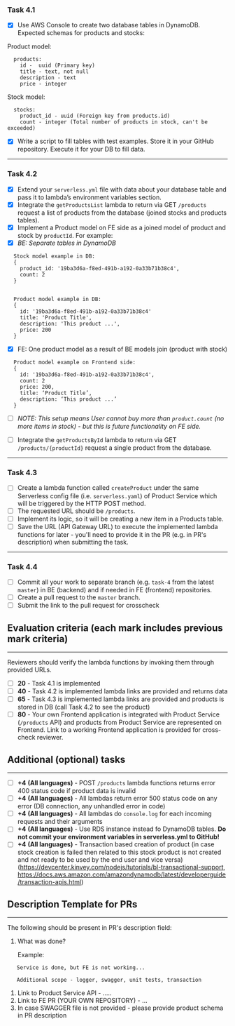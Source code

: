 ### Task 4.1

- [x] Use AWS Console to create two database tables in DynamoDB. Expected schemas for products and stocks:

Product model:

```
  products:
    id -  uuid (Primary key)
    title - text, not null
    description - text
    price - integer
```

Stock model:

```
  stocks:
    product_id - uuid (Foreign key from products.id)
    count - integer (Total number of products in stock, can't be exceeded)
```

- [x] Write a script to fill tables with test examples. Store it in your GitHub repository. Execute it for your DB to fill data.

---

### Task 4.2

- [x] Extend your `serverless.yml` file with data about your database table and pass it to lambda’s environment variables section.
- [x] Integrate the `getProductsList` lambda to return via GET `/products` request a list of products from the database (joined stocks and products tables).
- [x] Implement a Product model on FE side as a joined model of product and stock by `productId`. For example:
- [x] _BE: Separate tables in DynamoDB_

```
  Stock model example in DB:
  {
    product_id: '19ba3d6a-f8ed-491b-a192-0a33b71b38c4',
    count: 2
  }


  Product model example in DB:
  {
    id: '19ba3d6a-f8ed-491b-a192-0a33b71b38c4'
    title: 'Product Title',
    description: 'This product ...',
    price: 200
  }
```

- [x] FE: One product model as a result of BE models join (product with stock)

```
  Product model example on Frontend side:
  {
    id: '19ba3d6a-f8ed-491b-a192-0a33b71b38c4',
    count: 2
    price: 200,
    title: ‘Product Title’,
    description: ‘This product ...’
  }
```

- [ ] _NOTE: This setup means User cannot buy more than `product.count` (no more items in stock) - but this is future functionality on FE side._

- [ ] Integrate the `getProductsById` lambda to return via GET `/products/{productId}` request a single product from the database.

---

### Task 4.3

- [ ] Create a lambda function called `createProduct` under the same Serverless config file (i.e. `serverless.yaml`) of Product Service which will be triggered by the HTTP POST method.
- [ ] The requested URL should be `/products`.
- [ ] Implement its logic, so it will be creating a new item in a Products table.
- [ ] Save the URL (API Gateway URL) to execute the implemented lambda functions for later - you'll need to provide it in the PR (e.g. in PR's description) when submitting the task.

---

### Task 4.4

- [ ] Commit all your work to separate branch (e.g. `task-4` from the latest `master`) in BE (backend) and if needed in FE (frontend) repositories.
- [ ] Create a pull request to the `master` branch.
- [ ] Submit the link to the pull request for crosscheck

## Evaluation criteria (each mark includes previous mark criteria)

---

Reviewers should verify the lambda functions by invoking them through provided URLs.

- [ ] **20** - Task 4.1 is implemented
- [ ] **40** - Task 4.2 is implemented lambda links are provided and returns data
- [ ] **65** - Task 4.3 is implemented lambda links are provided and products is stored in DB (call Task 4.2 to see the product)
- [ ] **80** - Your own Frontend application is integrated with Product Service (`/products` API) and products from Product Service are represented on Frontend. Link to a working Frontend application is provided for cross-check reviewer.

## Additional (optional) tasks

---

- [ ] **+4** **(All languages)** - POST `/products` lambda functions returns error 400 status code if product data is invalid
- [ ] **+4** **(All languages)** - All lambdas return error 500 status code on any error (DB connection, any unhandled error in code)
- [ ] **+4** **(All languages)** - All lambdas do `console.log` for each incoming requests and their arguments
- [ ] **+4** **(All languages)** - Use RDS instance instead fo DynamoDB tables. **Do not commit your environment variables in serverless.yml to GitHub!**
- [ ] **+4** **(All languages)** - Transaction based creation of product (in case stock creation is failed then related to this stock product is not created and not ready to be used by the end user and vice versa) (https://devcenter.kinvey.com/nodejs/tutorials/bl-transactional-support, https://docs.aws.amazon.com/amazondynamodb/latest/developerguide/transaction-apis.html)

## Description Template for PRs

---

The following should be present in PR's description field:

1. What was done?

   Example:

```
   Service is done, but FE is not working...

   Additional scope - logger, swagger, unit tests, transaction
```

1. Link to Product Service API - .....
2. Link to FE PR (YOUR OWN REPOSITORY) - ...
3. In case SWAGGER file is not provided - please provide product schema in PR description
